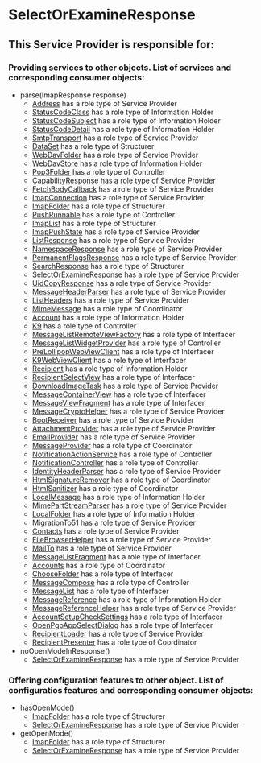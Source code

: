 # SelectOrExamineResponse
## This Service Provider is responsible for:
### Providing services to other objects. List of services and corresponding consumer objects: 
* parse(ImapResponse response)
	* [Address](../ServiceProviders/Address.md) has a role type of Service Provider
	* [StatusCodeClass](../InformationHolders/StatusCodeClass.md) has a role type of Information Holder
	* [StatusCodeSubject](../InformationHolders/StatusCodeSubject.md) has a role type of Information Holder
	* [StatusCodeDetail](../InformationHolders/StatusCodeDetail.md) has a role type of Information Holder
	* [SmtpTransport](../ServiceProviders/SmtpTransport.md) has a role type of Service Provider
	* [DataSet](../Structurers/DataSet.md) has a role type of Structurer
	* [WebDavFolder](../ServiceProviders/WebDavFolder.md) has a role type of Service Provider
	* [WebDavStore](../InformationHolders/WebDavStore.md) has a role type of Information Holder
	* [Pop3Folder](../Controllers/Pop3Folder.md) has a role type of Controller
	* [CapabilityResponse](../ServiceProviders/CapabilityResponse.md) has a role type of Service Provider
	* [FetchBodyCallback](../ServiceProviders/FetchBodyCallback.md) has a role type of Service Provider
	* [ImapConnection](../ServiceProviders/ImapConnection.md) has a role type of Service Provider
	* [ImapFolder](../Structurers/ImapFolder.md) has a role type of Structurer
	* [PushRunnable](../Controllers/PushRunnable.md) has a role type of Controller
	* [ImapList](../Structurers/ImapList.md) has a role type of Structurer
	* [ImapPushState](../ServiceProviders/ImapPushState.md) has a role type of Service Provider
	* [ListResponse](../ServiceProviders/ListResponse.md) has a role type of Service Provider
	* [NamespaceResponse](../ServiceProviders/NamespaceResponse.md) has a role type of Service Provider
	* [PermanentFlagsResponse](../ServiceProviders/PermanentFlagsResponse.md) has a role type of Service Provider
	* [SearchResponse](../Structurers/SearchResponse.md) has a role type of Structurer
	* [SelectOrExamineResponse](../ServiceProviders/SelectOrExamineResponse.md) has a role type of Service Provider
	* [UidCopyResponse](../ServiceProviders/UidCopyResponse.md) has a role type of Service Provider
	* [MessageHeaderParser](../ServiceProviders/MessageHeaderParser.md) has a role type of Service Provider
	* [ListHeaders](../ServiceProviders/ListHeaders.md) has a role type of Service Provider
	* [MimeMessage](../Coordinators/MimeMessage.md) has a role type of Coordinator
	* [Account](../InformationHolders/Account.md) has a role type of Information Holder
	* [K9](../Controllers/K9.md) has a role type of Controller
	* [MessageListRemoteViewFactory](../Interfacers/MessageListRemoteViewFactory.md) has a role type of Interfacer
	* [MessageListWidgetProvider](../Controllers/MessageListWidgetProvider.md) has a role type of Controller
	* [PreLollipopWebViewClient](../Interfacers/PreLollipopWebViewClient.md) has a role type of Interfacer
	* [K9WebViewClient](../Interfacers/K9WebViewClient.md) has a role type of Interfacer
	* [Recipient](../InformationHolders/Recipient.md) has a role type of Information Holder
	* [RecipientSelectView](../Interfacers/RecipientSelectView.md) has a role type of Interfacer
	* [DownloadImageTask](../ServiceProviders/DownloadImageTask.md) has a role type of Service Provider
	* [MessageContainerView](../Interfacers/MessageContainerView.md) has a role type of Interfacer
	* [MessageViewFragment](../Interfacers/MessageViewFragment.md) has a role type of Interfacer
	* [MessageCryptoHelper](../ServiceProviders/MessageCryptoHelper.md) has a role type of Service Provider
	* [BootReceiver](../ServiceProviders/BootReceiver.md) has a role type of Service Provider
	* [AttachmentProvider](../ServiceProviders/AttachmentProvider.md) has a role type of Service Provider
	* [EmailProvider](../ServiceProviders/EmailProvider.md) has a role type of Service Provider
	* [MessageProvider](../Coordinators/MessageProvider.md) has a role type of Coordinator
	* [NotificationActionService](../Controllers/NotificationActionService.md) has a role type of Controller
	* [NotificationController](../Controllers/NotificationController.md) has a role type of Controller
	* [IdentityHeaderParser](../ServiceProviders/IdentityHeaderParser.md) has a role type of Service Provider
	* [HtmlSignatureRemover](../Coordinators/HtmlSignatureRemover.md) has a role type of Coordinator
	* [HtmlSanitizer](../Coordinators/HtmlSanitizer.md) has a role type of Coordinator
	* [LocalMessage](../InformationHolders/LocalMessage.md) has a role type of Information Holder
	* [MimePartStreamParser](../ServiceProviders/MimePartStreamParser.md) has a role type of Service Provider
	* [LocalFolder](../InformationHolders/LocalFolder.md) has a role type of Information Holder
	* [MigrationTo51](../ServiceProviders/MigrationTo51.md) has a role type of Service Provider
	* [Contacts](../ServiceProviders/Contacts.md) has a role type of Service Provider
	* [FileBrowserHelper](../ServiceProviders/FileBrowserHelper.md) has a role type of Service Provider
	* [MailTo](../ServiceProviders/MailTo.md) has a role type of Service Provider
	* [MessageListFragment](../Interfacers/MessageListFragment.md) has a role type of Interfacer
	* [Accounts](../Coordinators/Accounts.md) has a role type of Coordinator
	* [ChooseFolder](../Interfacers/ChooseFolder.md) has a role type of Interfacer
	* [MessageCompose](../Controllers/MessageCompose.md) has a role type of Controller
	* [MessageList](../Interfacers/MessageList.md) has a role type of Interfacer
	* [MessageReference](../InformationHolders/MessageReference.md) has a role type of Information Holder
	* [MessageReferenceHelper](../ServiceProviders/MessageReferenceHelper.md) has a role type of Service Provider
	* [AccountSetupCheckSettings](../Interfacers/AccountSetupCheckSettings.md) has a role type of Interfacer
	* [OpenPgpAppSelectDialog](../Interfacers/OpenPgpAppSelectDialog.md) has a role type of Interfacer
	* [RecipientLoader](../ServiceProviders/RecipientLoader.md) has a role type of Service Provider
	* [RecipientPresenter](../Coordinators/RecipientPresenter.md) has a role type of Coordinator
* noOpenModeInResponse()
	* [SelectOrExamineResponse](../ServiceProviders/SelectOrExamineResponse.md) has a role type of Service Provider
### Offering configuration features to other object. List of configuratios features and corresponding consumer objects: 
* hasOpenMode()
	* [ImapFolder](../Structurers/ImapFolder.md) has a role type of Structurer
	* [SelectOrExamineResponse](../ServiceProviders/SelectOrExamineResponse.md) has a role type of Service Provider
* getOpenMode()
	* [ImapFolder](../Structurers/ImapFolder.md) has a role type of Structurer
	* [SelectOrExamineResponse](../ServiceProviders/SelectOrExamineResponse.md) has a role type of Service Provider

